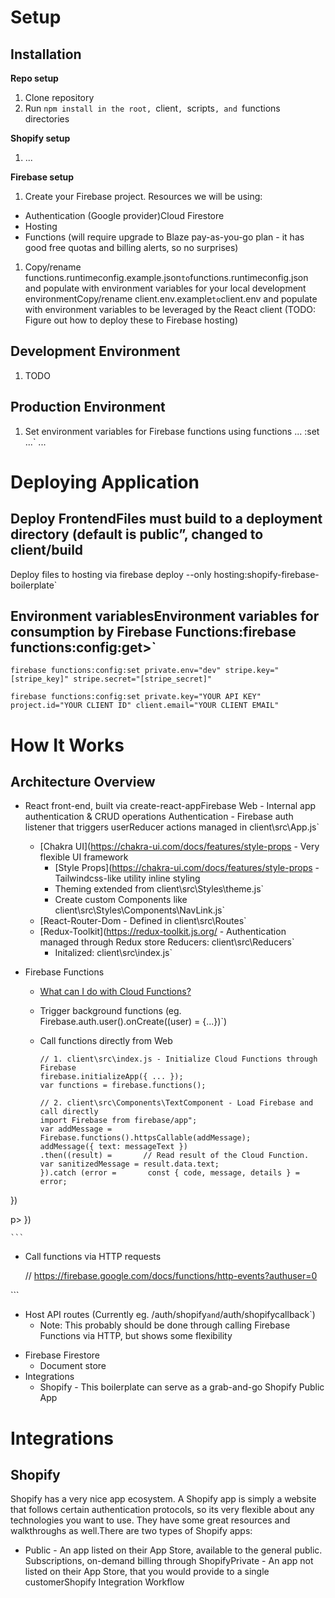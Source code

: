 # Setup

## Installation

**Repo setup**

1. Clone repository
1. Run `npm install in the root, `client`, `scripts`, and `functions directories

**Shopify setup**

1. ...

**Firebase setup**

1. Create your Firebase project. Resources we will be using:

- Authentication (Google provider)Cloud Firestore
- Hosting
- Functions (will require upgrade to Blaze pay-as-you-go plan - it has good free quotas and billing alerts, so no surprises)

1. Copy/rename functions\.runtimeconfig.example.json` to `functions\.runtimeconfig.json and populate with environment variables for your local development environmentCopy/rename client\.env.example` to `client\.env and populate with environment variables to be leveraged by the React client (TODO: Figure out how to deploy these to Firebase hosting)

## Development Environment
1. TODO

## Production Environment

1. Set environment variables for Firebase functions using functions ... :set ...`
   ...

# Deploying Application

## Deploy FrontendFiles must build to a deployment directory (default is public”, changed to client/build
Deploy files to hosting via firebase deploy --only hosting:shopify-firebase-boilerplate`

## Environment variablesEnvironment variables for consumption by Firebase Functions:firebase functions:config:get>`

`firebase functions:config:set private.env="dev" stripe.key="[stripe_key]" stripe.secret="[stripe_secret]"`

`firebase functions:config:set private.key="YOUR API KEY" project.id="YOUR CLIENT ID" client.email="YOUR CLIENT EMAIL"`

# How It Works

## Architecture Overview

- React front-end, built via create-react-appFirebase Web - Internal app authentication & CRUD operations
Authentication - Firebase auth listener that triggers userReducer actions managed in client\src\App.js`
  - [Chakra UI](https://chakra-ui.com/docs/features/style-props - Very flexible UI framework
    - [Style Props](https://chakra-ui.com/docs/features/style-props - Tailwindcss-like utility inline styling
    - Theming extended from client\src\Styles\theme.js`
    - Create custom Components like client\src\Styles\Components\NavLink.js`
  - [React-Router-Dom - Defined in client\src\Routes`
  - [Redux-Toolkit](https://redux-toolkit.js.org/ - Authentication managed through Redux store
Reducers: client\src\Reducers`
    - Initalized: client\src\index.js`
- Firebase Functions

  - [What can I do with Cloud Functions?](https://firebase.google.com/docs/functions/use-cases?authuser=0)
  - Trigger background functions (eg. Firebase.auth.user().onCreate((user) = {...})`)
  - Call functions directly from Web

    ```
    // 1. client\src\index.js - Initialize Cloud Functions through Firebase
    firebase.initializeApp({ ... });
    var functions = firebase.functions();

    // 2. client\src\Components\TextComponent - Load Firebase and call directly
    import Firebase from firebase/app";
    var addMessage = Firebase.functions().httpsCallable(addMessage);
    addMessage({ text: messageText })
    .then((result) =       // Read result of the Cloud Function.
    var sanitizedMessage = result.data.text;
    }).catch (error =       const { code, message, details } = error;
})

p>    })

    ```

  - Call functions via HTTP requests


    // https://firebase.google.com/docs/functions/http-events?authuser=0

>
<p>    ```

  - Host API routes (Currently eg. /auth/shopify` and `/auth/shopifycallback`)
    - Note: This probably should be done through calling Firebase Functions via HTTP, but shows some flexibility</li>
</ul>


- Firebase Firestore
  - Document store
- Integrations
	- Shopify - This boilerplate can serve as a grab-and-go Shopify Public App

# Integrations
## Shopify

Shopify has a very nice app ecosystem. A Shopify app is simply a website that follows certain authentication protocols, so its very flexible about any technologies you want to use. They have some great resources and walkthroughs as well.There are two types of Shopify apps: 
- Public - An app listed on their App Store, available to the general public. Subscriptions, on-demand billing through ShopifyPrivate - An app not listed on their App Store, that you would provide to a single customerShopify Integration Workflow


<!--stackedit_data:
eyJoaXN0b3J5IjpbNjc0MDg0MzddfQ==
-->